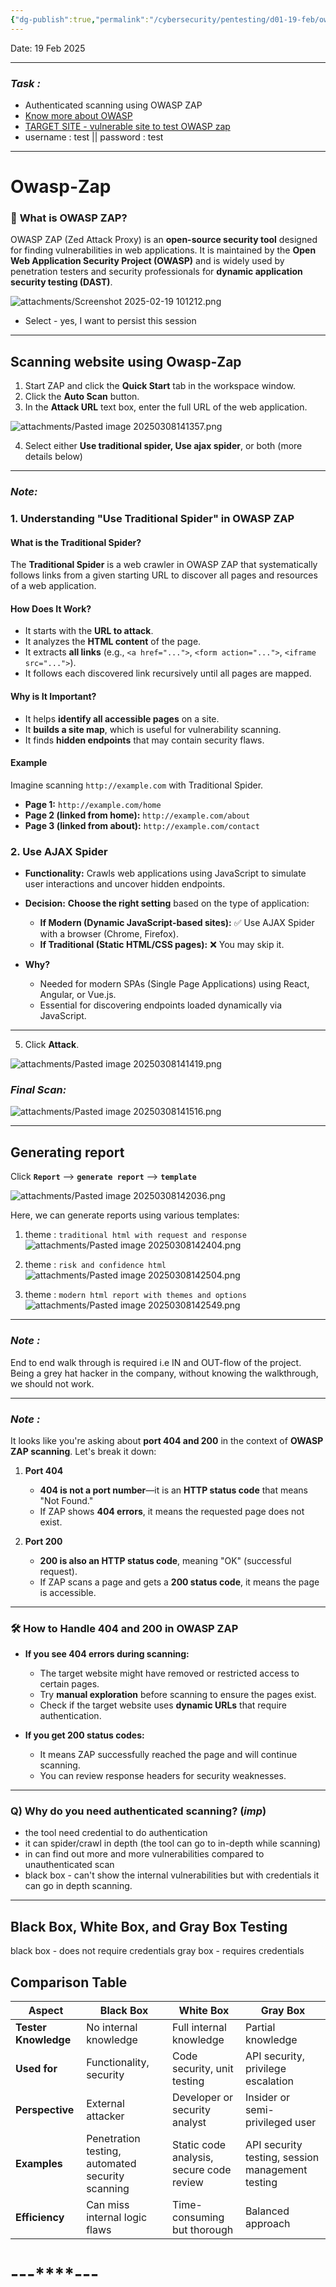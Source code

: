 ```yaml
---
{"dg-publish":true,"permalink":"/cybersecurity/pentesting/d01-19-feb/owasp-zap/"}
---
```


Date: 19 Feb 2025

---
### *Task :*
- Authenticated scanning using OWASP ZAP
- [Know more about OWASP](https://www.hackerone.com/knowledge-center/owasp-zap-6-key-capabilities-and-quick-tutorial)
- [TARGET SITE - vulnerable site to test OWASP zap](http://testphp.vulnweb.com/)
- username : test || password : test

---
# **Owasp-Zap**

### 🔐 **What is OWASP ZAP?**

OWASP ZAP (Zed Attack Proxy) is an **open-source security tool** designed for finding vulnerabilities in web applications. It is maintained by the **Open Web Application Security Project (OWASP)** and is widely used by penetration testers and security professionals for **dynamic application security testing (DAST)**.


![attachments/Screenshot 2025-02-19 101212.png](/img/user/Cybersecurity/attachments/Screenshot%202025-02-19%20101212.png)

- Select - yes, I want to persist this session

---

## **Scanning website using Owasp-Zap**

1. Start ZAP and click the **Quick Start** tab in the workspace window.
2. Click the **Auto Scan** button.
3. In the **Attack URL** text box, enter the full URL of the web application.

![attachments/Pasted image 20250308141357.png](/img/user/Cybersecurity/Pentesting/attachments/Pasted%20image%2020250308141357.png)

4. Select either **Use traditional spider, Use ajax spider**, or both (more details below)
---
### *Note:*
### **1. Understanding "Use Traditional Spider" in OWASP ZAP**

#### **What is the Traditional Spider?**

The **Traditional Spider** is a web crawler in OWASP ZAP that systematically follows links from a given starting URL to discover all pages and resources of a web application.

#### **How Does It Work?**

- It starts with the **URL to attack**.
- It analyzes the **HTML content** of the page.
- It extracts **all links** (e.g., `<a href="...">`, `<form action="...">`, `<iframe src="...">`).
- It follows each discovered link recursively until all pages are mapped.

#### **Why is It Important?**

- It helps **identify all accessible pages** on a site.
- It **builds a site map**, which is useful for vulnerability scanning.
- It finds **hidden endpoints** that may contain security flaws.

#### **Example**

Imagine scanning `http://example.com` with Traditional Spider.
- **Page 1:** `http://example.com/home`
- **Page 2 (linked from home):** `http://example.com/about`    
- **Page 3 (linked from about):** `http://example.com/contact`

### **2. Use AJAX Spider**

- **Functionality:** Crawls web applications using JavaScript to simulate user interactions and uncover hidden endpoints.
    
- **Decision:** **Choose the right setting** based on the type of application:
    - **If Modern (Dynamic JavaScript-based sites):** ✅ Use AJAX Spider with a browser (Chrome, Firefox).
    - **If Traditional (Static HTML/CSS pages):** ❌ You may skip it.
        
- **Why?**
    - Needed for modern SPAs (Single Page Applications) using React, Angular, or Vue.js.
    - Essential for discovering endpoints loaded dynamically via JavaScript.
---

5. Click **Attack**.

![attachments/Pasted image 20250308141419.png](/img/user/Cybersecurity/Pentesting/attachments/Pasted%20image%2020250308141419.png)

### *Final Scan:*

![attachments/Pasted image 20250308141516.png](/img/user/Cybersecurity/Pentesting/attachments/Pasted%20image%2020250308141516.png)

---
## **Generating report**

 Click **`Report`** --> **`generate report`** --> **`template`**
 
![attachments/Pasted image 20250308142036.png](/img/user/Cybersecurity/Pentesting/attachments/Pasted%20image%2020250308142036.png)

Here, we can generate reports using various templates:
1. theme : `traditional html with request and response`
   ![attachments/Pasted image 20250308142404.png](/img/user/Cybersecurity/Pentesting/attachments/Pasted%20image%2020250308142404.png)

2. theme : `risk and confidence html`
   ![attachments/Pasted image 20250308142504.png](/img/user/Cybersecurity/Pentesting/attachments/Pasted%20image%2020250308142504.png)

3. theme : `modern html report with themes and options`
   ![attachments/Pasted image 20250308142549.png](/img/user/Cybersecurity/Pentesting/attachments/Pasted%20image%2020250308142549.png)

---
### *Note :*
End to end walk through is required i.e IN and OUT-flow of the project. Being a grey hat hacker in the company, without knowing the walkthrough, we should not work.

----
### *Note :*

It looks like you're asking about **port 404 and 200** in the context of **OWASP ZAP scanning**. Let's break it down:

1. **Port 404**
    
    - **404 is not a port number**—it is an **HTTP status code** that means "Not Found."
    - If ZAP shows **404 errors**, it means the requested page does not exist.
2. **Port 200**
    
    - **200 is also an HTTP status code**, meaning "OK" (successful request).
    - If ZAP scans a page and gets a **200 status code**, it means the page is accessible.


---

### 🛠 **How to Handle 404 and 200 in OWASP ZAP**

- **If you see 404 errors during scanning:**
    
    - The target website might have removed or restricted access to certain pages.
    - Try **manual exploration** before scanning to ensure the pages exist.
    - Check if the target website uses **dynamic URLs** that require authentication.
- **If you get 200 status codes:**
    
    - It means ZAP successfully reached the page and will continue scanning.
    - You can review response headers for security weaknesses.


---

### Q) Why do you need authenticated scanning? $(imp)$
- the tool need credential to do authentication
- it can spider/crawl in depth (the tool can go to in-depth while scanning)
- in can find out more and more vulnerabilities compared to unauthenticated scan
- black box - can't show the internal vulnerabilities but with credentials it can go in depth scanning.

---
## **Black Box, White Box, and Gray Box Testing**

black box - does not require credentials
gray box - requires credentials

## **Comparison Table**

|**Aspect**|**Black Box**|**White Box**|**Gray Box**|
|---|---|---|---|
|**Tester Knowledge**|No internal knowledge|Full internal knowledge|Partial knowledge|
|**Used for**|Functionality, security|Code security, unit testing|API security, privilege escalation|
|**Perspective**|External attacker|Developer or security analyst|Insider or semi-privileged user|
|**Examples**|Penetration testing, automated security scanning|Static code analysis, secure code review|API security testing, session management testing|
|**Efficiency**|Can miss internal logic flaws|Time-consuming but thorough|Balanced approach|

#                                    ---****---
